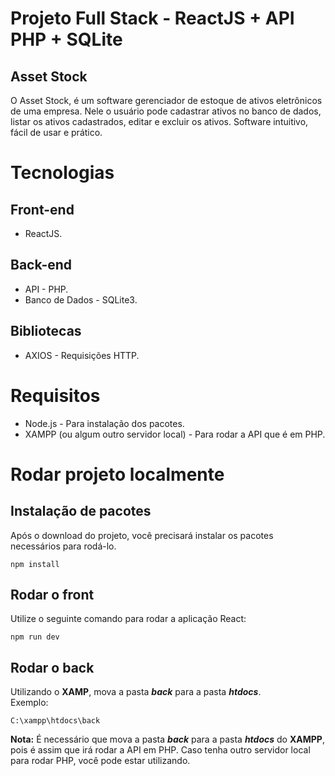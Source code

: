 # Projeto Full Stack - ReactJS + API PHP + SQLite

## Asset Stock

O Asset Stock, é um software gerenciador de estoque de ativos eletrônicos de uma empresa.
Nele o usuário pode cadastrar ativos no banco de dados, listar os ativos cadastrados, editar e excluir os ativos.
Software intuitivo, fácil de usar e prático.

# Tecnologias

## Front-end

- ReactJS.

## Back-end

- API - PHP.
- Banco de Dados - SQLite3.

## Bibliotecas

- AXIOS - Requisições HTTP.

# Requisitos

- Node.js - Para instalação dos pacotes.
- XAMPP (ou algum outro servidor local) - Para rodar a API que é em PHP.

# Rodar projeto localmente

## Instalação de pacotes

Após o download do projeto, você precisará instalar os pacotes necessários para rodá-lo.<br>

```
npm install
```

## Rodar o front

Utilize o seguinte comando para rodar a aplicação React:<br>

```
npm run dev
```

## Rodar o back

Utilizando o **XAMP**, mova a pasta **_back_** para a pasta **_htdocs_**.<br>
Exemplo:

```
C:\xampp\htdocs\back
```

**Nota:** É necessário que mova a pasta **_back_** para a pasta **_htdocs_** do **XAMPP**, pois é assim que irá rodar a API em PHP. Caso tenha outro servidor local para rodar PHP, você pode estar utilizando.
